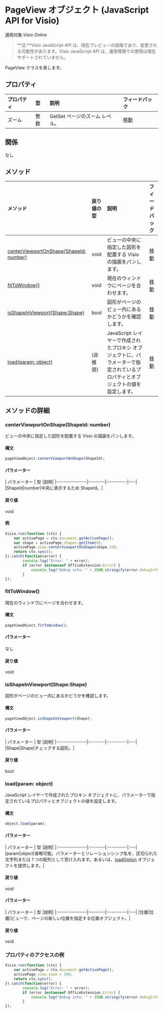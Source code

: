 # <a name="pageview-object-javascript-api-for-visio"></a>PageView オブジェクト (JavaScript API for Visio)

適用対象:_Visio Online_
>**注:**Visio JavaScript API は、現在プレビューの段階であり、変更される可能性があります。Visio JavaScript API は、運用環境での使用は現在サポートされていません。

PageView クラスを表します。

## <a name="properties"></a>プロパティ

| プロパティ | 型 |説明| フィードバック|
|:---------------|:--------|:----------|:---|
|ズーム|整数|GetSet ページのズーム レベル。|[移動](https://github.com/OfficeDev/office-js-docs/issues/new?title=Visio-pageView-zoom)|

## <a name="relationships"></a>関係

なし

## <a name="methods"></a>メソッド

| メソッド           | 戻り値の型    |説明| フィードバック|
|:---------------|:--------|:----------|:---|
|[centerViewportOnShape(ShapeId: number)](#centerviewportonshapeshapeid-number)|void|ビューの中央に指定した図形を配置する Visio の描画をパンします。|[移動](https://github.com/OfficeDev/office-js-docs/issues/new?title=Visio-pageView-centerViewportOnShape)|
|[fitToWindow()](#fittowindow)|void|現在のウィンドウにページを合わせます。|[移動](https://github.com/OfficeDev/office-js-docs/issues/new?title=Visio-pageView-fitToWindow)|
|[isShapeInViewport(Shape:Shape)](#isshapeinviewportshape-shape)|bool|図形がページのビュー内にあるかどうかを確認します。|[移動](https://github.com/OfficeDev/office-js-docs/issues/new?title=Visio-pageView-isShapeInViewport)|
|[load(param: object)](#loadparam-object)|(非推奨)|JavaScript レイヤーで作成されたプロキシ オブジェクトに、パラメーターで指定されているプロパティとオブジェクトの値を設定します。|[移動](https://github.com/OfficeDev/office-js-docs/issues/new?title=Visio-pageView-load)|

## <a name="method-details"></a>メソッドの詳細


### <a name="centerviewportonshapeshapeid-number"></a>centerViewportOnShape(ShapeId: number)
ビューの中央に指定した図形を配置する Visio の描画をパンします。

#### <a name="syntax"></a>構文
```js
pageViewObject.centerViewportOnShape(ShapeId);
```

#### <a name="parameters"></a>パラメーター
| パラメーター    | 型   |説明|
|:---------------|:--------|:----------|:---|
|ShapeId|number|中央に表示するため ShapeId。|

#### <a name="returns"></a>戻り値
void

#### <a name="examples"></a>例
```js
Visio.run(function (ctx) { 
    var activePage = ctx.document.getActivePage();
    var shape = activePage.shapes.getItem(0);
    activePage.view.centerViewportOnShape(shape.Id);
    return ctx.sync();
}).catch(function(error) {
        console.log("Error: " + error);
        if (error instanceof OfficeExtension.Error) {
            console.log("Debug info: " + JSON.stringify(error.debugInfo));
        }
});
```


### <a name="fittowindow"></a>fitToWindow()
現在のウィンドウにページを合わせます。

#### <a name="syntax"></a>構文
```js
pageViewObject.fitToWindow();
```

#### <a name="parameters"></a>パラメーター
なし

#### <a name="returns"></a>戻り値
void

### <a name="isshapeinviewportshape-shape"></a>isShapeInViewport(Shape:Shape)
図形がページのビュー内にあるかどうかを確認します。

#### <a name="syntax"></a>構文
```js
pageViewObject.isShapeInViewport(Shape);
```

#### <a name="parameters"></a>パラメーター
| パラメーター    | 型   |説明|
|:---------------|:--------|:----------|:---|
|Shape|Shape|チェックする図形。|

#### <a name="returns"></a>戻り値
bool

### <a name="loadparam-object"></a>load(param: object)
JavaScript レイヤーで作成されたプロキシ オブジェクトに、パラメーターで指定されているプロパティとオブジェクトの値を設定します。

#### <a name="syntax"></a>構文
```js
object.load(param);
```

#### <a name="parameters"></a>パラメーター
| パラメーター    | 型   |説明|
|:---------------|:--------|:----------|:---|
|param|object|省略可能。パラメーターとリレーションシップ名を、区切られた文字列または 1 つの配列として受け入れます。あるいは、[loadOption](loadoption.md) オブジェクトを提供します。|

#### <a name="returns"></a>戻り値
void

#### <a name="parameters"></a>パラメーター
| パラメーター    | 型   |説明|
|:---------------|:--------|:----------|:---|
|位置|位置|ビューで、ページの新しい位置を指定する位置オブジェクト。|

#### <a name="returns"></a>戻り値
void
### <a name="property-access-examples"></a>プロパティのアクセスの例
```js
Visio.run(function (ctx) { 
    var activePage = ctx.document.getActivePage();
    activePage.view.zoom = 300;
    return ctx.sync();
}).catch(function(error) {
        console.log("Error: " + error);
        if (error instanceof OfficeExtension.Error) {
            console.log("Debug info: " + JSON.stringify(error.debugInfo));
        }
});
```

